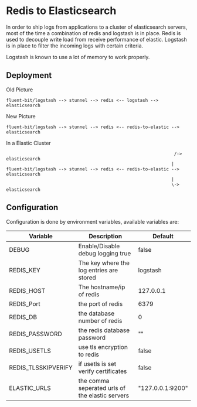 # Redis to Elasticsearch

In order to ship logs from applications to a cluster of elasticsearch servers, most of the time a combination of redis and logstash is in place.
Redis is used to decouple write load from receive performance of elastic.
Logstash is in place to filter the incoming logs with certain criteria.

Logstash is known to use a lot of memory to work properly.


## Deployment
Old Picture
```graphviz
fluent-bit/logstash --> stunnel --> redis <-- logstash --> elasticsearch
```

New Picture
```graphviz
fluent-bit/logstash --> stunnel --> redis <-- redis-to-elastic --> elasticsearch
```

In a Elastic Cluster
```graphviz
                                                                /-> elasticsearch
                                                               |
fluent-bit/logstash --> stunnel --> redis <-- redis-to-elastic --> elasticsearch
                                                               |
                                                               \-> elasticsearch
```

## Configuration

Configuration is done by environment variables, available variables are:


| Variable            | Description                                    | Default        |
| --------------------|------------------------------------------------|----------------|
| DEBUG               | Enable/Disable debug logging true|false        | false          |
| REDIS_KEY           | The key where the log entries are stored       | logstash       |
| REDIS_HOST          | The hostname/ip of redis                       | 127.0.0.1      |
| REDIS_Port          | the port of redis                              | 6379           |
| REDIS_DB            | the database number of redis                   | 0              |
| REDIS_PASSWORD      | the redis database password                    | ""             |
| REDIS_USETLS        | use tls encryption to redis                    | false          |
| REDIS_TLSSKIPVERIFY | if usetls is set verify certificates           | false          |
| ELASTIC_URLS        | the comma seperated urls of the elastic servers| "127.0.0.1:9200"|

